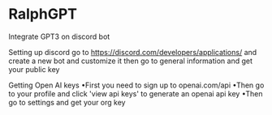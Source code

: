 # RalphGPT
Integrate GPT3 on discord bot

Setting up discord
go to https://discord.com/developers/applications/ and create a new bot and customize it
then go to general information and get your public key


Getting Open AI keys
•First you need to sign up to openai.com/api 
•Then go to your profile and click 'view api keys' to generate an openai api key
•Then go to settings and get your org key


